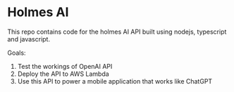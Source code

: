 # Holmes AI
This repo contains code for the holmes AI API built using nodejs, typescript and javascript.

Goals:
1. Test the workings of OpenAI API
2. Deploy the API to AWS Lambda
3. Use this API to power a mobile application that works like ChatGPT